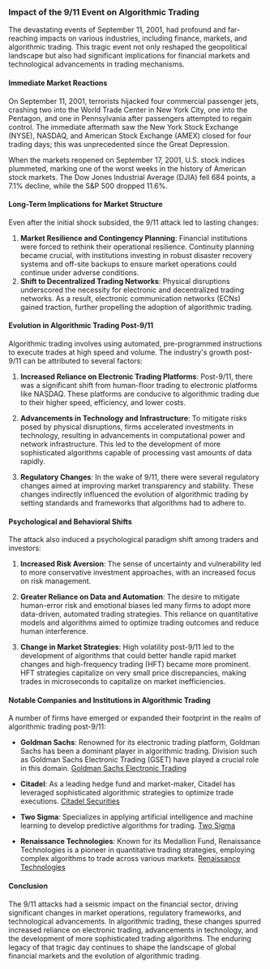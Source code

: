 ### Impact of the 9/11 Event on Algorithmic Trading

The devastating events of September 11, 2001, had profound and far-reaching impacts on various industries, including finance, markets, and algorithmic trading. This tragic event not only reshaped the geopolitical landscape but also had significant implications for financial markets and technological advancements in trading mechanisms.

#### Immediate Market Reactions

On September 11, 2001, terrorists hijacked four commercial passenger jets, crashing two into the World Trade Center in New York City, one into the Pentagon, and one in Pennsylvania after passengers attempted to regain control. The immediate aftermath saw the New York Stock Exchange (NYSE), NASDAQ, and American Stock Exchange (AMEX) closed for four trading days; this was unprecedented since the Great Depression.

When the markets reopened on September 17, 2001, U.S. stock indices plummeted, marking one of the worst weeks in the history of American stock markets. The Dow Jones Industrial Average (DJIA) fell 684 points, a 7.1% decline, while the S&P 500 dropped 11.6%.

#### Long-Term Implications for Market Structure

Even after the initial shock subsided, the 9/11 attack led to lasting changes:

1. **Market Resilience and Contingency Planning**: Financial institutions were forced to rethink their operational resilience. Continuity planning became crucial, with institutions investing in robust disaster recovery systems and off-site backups to ensure market operations could continue under adverse conditions.
2. **Shift to Decentralized Trading Networks**: Physical disruptions underscored the necessity for electronic and decentralized trading networks. As a result, electronic communication networks (ECNs) gained traction, further propelling the adoption of algorithmic trading.

#### Evolution in Algorithmic Trading Post-9/11

Algorithmic trading involves using automated, pre-programmed instructions to execute trades at high speed and volume. The industry's growth post-9/11 can be attributed to several factors:

1. **Increased Reliance on Electronic Trading Platforms**: Post-9/11, there was a significant shift from human-floor trading to electronic platforms like NASDAQ. These platforms are conducive to algorithmic trading due to their higher speed, efficiency, and lower costs.
   
2. **Advancements in Technology and Infrastructure**: To mitigate risks posed by physical disruptions, firms accelerated investments in technology, resulting in advancements in computational power and network infrastructure. This led to the development of more sophisticated algorithms capable of processing vast amounts of data rapidly.

3. **Regulatory Changes**: In the wake of 9/11, there were several regulatory changes aimed at improving market transparency and stability. These changes indirectly influenced the evolution of algorithmic trading by setting standards and frameworks that algorithms had to adhere to.

#### Psychological and Behavioral Shifts

The attack also induced a psychological paradigm shift among traders and investors:

1. **Increased Risk Aversion**: The sense of uncertainty and vulnerability led to more conservative investment approaches, with an increased focus on risk management.
  
2. **Greater Reliance on Data and Automation**: The desire to mitigate human-error risk and emotional biases led many firms to adopt more data-driven, automated trading strategies. This reliance on quantitative models and algorithms aimed to optimize trading outcomes and reduce human interference.

3. **Change in Market Strategies**: High volatility post-9/11 led to the development of algorithms that could better handle rapid market changes and high-frequency trading (HFT) became more prominent. HFT strategies capitalize on very small price discrepancies, making trades in microseconds to capitalize on market inefficiencies.

#### Notable Companies and Institutions in Algorithmic Trading

A number of firms have emerged or expanded their footprint in the realm of algorithmic trading post-9/11:

- **Goldman Sachs**: Renowned for its electronic trading platform, Goldman Sachs has been a dominant player in algorithmic trading. Division such as Goldman Sachs Electronic Trading (GSET) have played a crucial role in this domain. [Goldman Sachs Electronic Trading](https://www.goldmansachs.com/what-we-do/securities/products-and-business-groups/gset/)

- **Citadel**: As a leading hedge fund and market-maker, Citadel has leveraged sophisticated algorithmic strategies to optimize trade executions. [Citadel Securities](https://www.citadelsecurities.com/)

- **Two Sigma**: Specializes in applying artificial intelligence and machine learning to develop predictive algorithms for trading. [Two Sigma](https://www.twosigma.com/)

- **Renaissance Technologies**: Known for its Medallion Fund, Renaissance Technologies is a pioneer in quantitative trading strategies, employing complex algorithms to trade across various markets. [Renaissance Technologies](https://www.rentec.com/Home.action)

#### Conclusion

The 9/11 attacks had a seismic impact on the financial sector, driving significant changes in market operations, regulatory frameworks, and technological advancements. In algorithmic trading, these changes spurred increased reliance on electronic trading, advancements in technology, and the development of more sophisticated trading algorithms. The enduring legacy of that tragic day continues to shape the landscape of global financial markets and the evolution of algorithmic trading.


